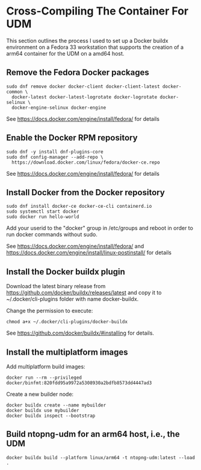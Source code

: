 # Cross-Compiling The Container For UDM

This section outlines the process I used to set up a Docker buildx environment on a Fedora 33 workstation that supports the creation of a arm64 container for the UDM on a amd64 host.

## Remove the Fedora Docker packages
```
sudo dnf remove docker docker-client docker-client-latest docker-common \
  docker-latest docker-latest-logrotate docker-logrotate docker-selinux \
  docker-engine-selinux docker-engine
```
See https://docs.docker.com/engine/install/fedora/ for details

## Enable the Docker RPM repository
```
sudo dnf -y install dnf-plugins-core
sudo dnf config-manager --add-repo \
  https://download.docker.com/linux/fedora/docker-ce.repo
```
See https://docs.docker.com/engine/install/fedora/ for details

## Install Docker from the Docker repository
```
sudo dnf install docker-ce docker-ce-cli containerd.io
sudo systemctl start docker
sudo docker run hello-world
```
Add your userid to the "docker" group in /etc/groups and reboot in order to run docker commands without sudo.

See https://docs.docker.com/engine/install/fedora/ and https://docs.docker.com/engine/install/linux-postinstall/ for details

## Install the Docker buildx plugin

Download the latest binary release from https://github.com/docker/buildx/releases/latest and copy it to ~/.docker/cli-plugins folder with name docker-buildx.

Change the permission to execute:

`chmod a+x ~/.docker/cli-plugins/docker-buildx`

See https://github.com/docker/buildx/#installing for details.

## Install the multiplatform images

Add multiplatform build images:

`docker run --rm --privileged docker/binfmt:820fdd95a9972a5308930a2bdfb8573dd4447ad3`

Create a new builder node:
```
docker buildx create --name mybuilder
docker buildx use mybuilder
docker buildx inspect --bootstrap
```

## Build ntopng-udm for an arm64 host, i.e., the UDM

`docker buildx build --platform linux/arm64 -t ntopng-udm:latest --load .`

